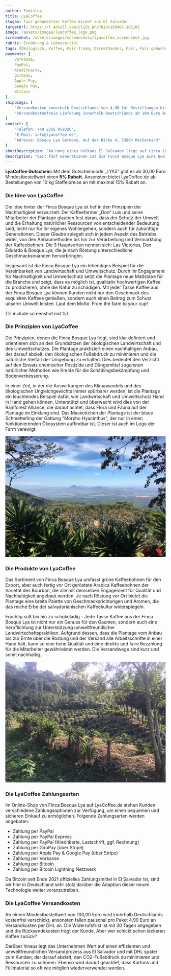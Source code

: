 ```yaml
---
author: Tomislav
title: LyaCoffee
slogan: Fair gehandelter Kaffee direkt aus El Salvador
targetUrl: https://t.adcell.com/click.php?bid=169467-101181
image: /assets/images/lyacoffee_logo.png
screenshot: /assets/images/screenshots/lyacoffee_screenshot.jpg
rubric: Ernährung & Lebensmittel
tags: [Ökologisch, Kaffee, Fair-Trade, Direkthandel, Fair, Fair gehandelt]
payments: [
    Vorkasse,
    PayPal,
    Kreditkarte,
    giropay,
    Apple Pay,
    Google Pay,
    Bitcoin
]
shippings: [
    "Versandkosten innerhalb Deutschlands von 4,90 für Bestellungen bis 100 Euro",
    "Versandkostenfreie Lieferung innerhalb Deutschlands ab 100 Euro Bestellwert"
]
contact: [
    "Telefon: +49 2256 959326",
    "E-Mail: info@lyacoffee.de",
    "Adresse: Bosque Lya Germany, Auf der Birke 4, 53894 Mechernich"
]
shortDescription: "Am Hang eines Vulkans El Salvador liegt auf circa 1000-1900 Metern Höhe die Finca Bosque Lya, eine herausragende Kaffeeplantage, die sich der Förderung von Nachhaltigkeit und Umweltschutz sowie sozialer Fairness verschrieben hat."
description: "Seit fünf Generationen ist die Finca Bosque Lya eine Quelle exquisiter Kaffeebohnen, aber ihr Engagement geht weit über die Qualität ihrer Produkte hinaus."
---
```


<div class="alert alert-info">
  <strong>LyaCoffee Gutschein:</strong> Mit dem Gutscheincode „LYA5“ gibt es ab 30,00 Euro Mindestbestellwert einen <strong>5% Rabatt</strong>. Ansonsten bietet LyaCoffee.de ab Bestellungen von 10 kg Staffelpreise an mit maximal 15% Rabatt an.
</div>

### Die Idee von LyaCoffee

Die Idee hinter der Finca Bosque Lya ist tief in den Prinzipien der Nachhaltigkeit verwurzelt. Der Kaffeefarmer „Don“ Luis und seine Mitarbeiter der Plantage glauben fest daran, dass der Schutz der Umwelt und die Erhaltung natürlicher Ressourcen von entscheidender Bedeutung sind, nicht nur für ihr eigenes Wohlergehen, sondern auch für zukünftige Generationen. Dieser Glaube spiegelt sich in jedem Aspekt des Betriebs wider, von den Anbaumethoden bis hin zur Verarbeitung und Vermarktung der Kaffeebohnen. Die 3 Hauptsorten nennen sich: Las Victorias, Don Eduardo & Bosque Lya, die je nach Röstung unterschiedliche Geschmacksnuancen hervorbringen.

Insgesamt ist die Finca Bosque Lya ein lebendiges Beispiel für die Vereinbarkeit von Landwirtschaft und Umweltschutz. Durch ihr Engagement für Nachhaltigkeit und Umweltschutz setzt die Plantage neue Maßstäbe für die Branche und zeigt, dass es möglich ist, qualitativ hochwertigen Kaffee zu produzieren, ohne die Natur zu schädigen. Mit jeder Tasse Kaffee aus der Finca Bosque Lya können Kunden nicht nur den Geschmack des exquisiten Kaffees genießen, sondern auch einen Beitrag zum Schutz unserer Umwelt leisten. Laut dem Motto: From the farm to your cup!

{% include screenshot.md %}

### Die Prinzipien von LyaCoffee

Die Prinzipien, denen die Finca Bosque Lya folgt, sind klar definiert und orientieren sich an den Grundsätzen der ökologischen Landwirtschaft und des Umweltschutzes. Die Plantage praktiziert einen nachhaltigen Anbau, der darauf abzielt, den ökologischen Fußabdruck zu minimieren und die natürliche Vielfalt der Umgebung zu erhalten. Dies bedeutet den Verzicht auf den Einsatz chemischer Pestizide und Düngemittel zugunsten natürlicher Methoden wie Kreide für die Schädlingsbekämpfung und Bodenverbesserung.

In einer Zeit, in der die Auswirkungen des Klimawandels und des ökologischen Ungleichgewichts immer spürbarer werden, ist die Plantage ein leuchtendes Beispiel dafür, wie Landwirtschaft und Umweltschutz Hand in Hand gehen können. Unterstützt und überwacht wird dies von der Rainforest Alliance, die darauf achtet, dass Flora und Fauna auf der Plantage im Einklang sind. Das Maskottchen der Plantage ist der blaue Schmetterling der Gattung "Morpho Hyacinthus", der nur in einen funktionierenden Ökosystem auffindbar ist. Dieser ist auch im Logo der Farm verewigt.

<img src="/assets/images//highlights/lyacoffee_01_foto.jpg" alt="Bild einer nachhaltigen plantage von lyacoffee"/>

### Die Produkte von LyaCoffee

Das Sortiment von Finca Bosque Lya umfasst grüne Kaffeebohnen für den Export, aber auch fertig vor Ort geröstete Arabica Kaffeebohnen der Varietät des Bourbon, die alle mit demselben Engagement für Qualität und Nachhaltigkeit angebaut werden. Je nach Röstung vor Ort bietet die Plantage eine breite Palette von Geschmacksrichtungen und Aromen, die das reiche Erbe der salvadorianischen Kaffeekultur widerspiegeln.

Fruchtig süß bin hin zu schokoladig - Jede Tasse Kaffee aus der Finca Bosque Lya ist nicht nur ein Genuss für den Gaumen, sondern auch eine Verpflichtung zur Unterstützung umweltfreundlicher Landwirtschaftspraktiken. Aufgrund dessen, dass die Plantage vom Anbau bis zur Ernte über die Röstung und der Versand alle Arbeitsschritte in einer Hand hält, kann so eine hohe Qualität und eine direkte und faire Bezahlung für die Mitarbeiter gewährleistet werden. Die Versandwege sind kurz und somit nachhaltig.

<img src="/assets/images//highlights/lyacoffee_02_foto.jpg" alt="Bild einer nachhaltigen plantage von lyacoffee"/>

### Die LyaCoffee Zahlungsarten

Im Online-Shop von Finca Bosque Lya auf LyaCoffee.de stehen Kunden verschiedene Zahlungsoptionen zur Verfügung, um einen bequemen und sicheren Einkauf zu ermöglichen. Folgende Zahlungsarten werden angeboten:

+ Zahlung per PayPal
+ Zahlung per PayPal Express
+ Zahlung per PayPal (Kreditkarte, Lastschrift, ggf. Rechnung)
+ Zahlung per GiroPay (über Stripe)
+ Zahlung per Apple Pay & Google Pay (über Stripe)
+ Zahlung per Vorkasse
+ Zahlung per Bitcoin
+ Zahlung per Bitcoin Lightning Netzwerk

Da Bitcoin seit Ende 2021 offizielles Zahlungsmittel in El Salvador ist, sind wir hier in Deutschland sehr stolz darüber die Adaption dieser neuen Technologie weiter voranzutreiben.

### Die LyaCoffee Versandkosten

Ab einem Mindestbestellwert von 100,00 Euro wird innerhalb Deutschlands kostenfrei verschickt, ansonsten fallen pauschal pro Paket 4,90 Euro an Versandkosten per DHL an. Die Widerrufsfrist ist mit 30 Tagen angegeben und die Rücksendekosten trägt der Kunde. Aber wer schickt schon leckeren Kaffee zurück?

Darüber hinaus legt das Unternehmen Wert auf einen effizienten und umweltfreundlichen Versandprozess aus El Salvador und mit DHL später zum Kunden, der darauf abzielt, den CO2-Fußabdruck zu minimieren und Ressourcen zu schonen. Ebenso wird darauf geachtet, dass Kartons und Füllmaterial so oft wie möglich wiederverwendet werden.